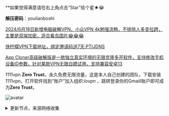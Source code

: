 **如果觉得满意请在右上角点击“Star”给个星★😂

**解压密码**：youlianboshi

[2024/6月18日新增电脑破解VPN，小众VPN 4k勉强流畅，不排除人多变拉跨，主要是双端加密，适合看岛国片😂😂😂](https://ylbs.lanzoul.com/iTWBF225hcsh)

[快柠檬VPN下载地址，绑定邀请码送7天:PTIJDNS ](https://flm12.com)

[App Cloner高级破解版是一款独立真实环境的无限克隆多开软件，支持修改手机设备ID参数，针对某款VPN无限白嫖试用，支持兼容安卓13](https://ylbs.lanzoul.com/in1AH1s4fhmd)

1111vpn **Zero Trust**，永久免费无限流量，这是本人自己创建的团队，下载安装1111vpn，打开软件找到“账户”加入组织:_lovpn_ ，跳转登录你的Gmaill账户即可成为**Zero Trust**，

![avatar](https://telegra.ph/file/8d3184b149c40175bd3b0.jpg)

<details><summary>更新节点，来源网络收集</summary>
<p>

#### 点击一下即可全部复制

    
